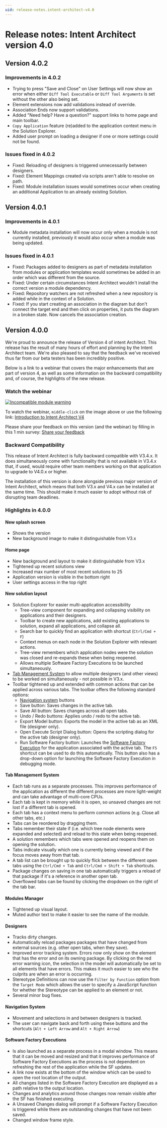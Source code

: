 ```yaml
---
uid: release-notes.intent-architect-v4.0
---
```


# Release notes: Intent Architect version 4.0

## Version 4.0.2

### Improvements in 4.0.2

- Trying to press "Save and Close" on User Settings will now show an error when either `Diff Tool Executable` or `Diff Tool Arguments` is set without the other also being set.
- Element extensions now add validations instead of override.
- Association Ends now support validations.
- Added "Need help? Have a question?" support links to home page and main toolbar.
- `Copy Application` feature (re)added to the application context menu in the Solution Explorer.
- Added user prompt on loading a designer if one or more settings could not be found.

### Issues fixed in 4.0.2

- Fixed: Reloading of designers is triggered unnecessarily between designers.
- Fixed: Element Mappings created via scripts aren't able to resolve on path.
- Fixed: Module installation issues would sometimes occur when creating an additional Application to an already existing Solution.

## Version 4.0.1

### Improvements in 4.0.1

- Module metadata installation will now occur only when a module is not currently installed, previously it would also occur when a module was being updated.

### Issues fixed in 4.0.1

- Fixed: Packages added to designers as part of metadata installation from modules or application templates would sometimes be added in an order which was different from the source.
- Fixed: Under certain circumstances Intent Architect wouldn't install the correct version a module dependency.
- Fixed: Repository watchers are not refreshed when a new repository is added while in the context of a Solution.
- Fixed: If you start creating an association in the diagram but don't connect the target end and then click on properties, it puts the diagram in a broken state. Now cancels the association creation.

## Version 4.0.0

We're proud to announce the release of Version 4 of intent Architect. This release has the result of many hours of effort and planning by the Intent Architect team. We're also pleased to say that the feedback we've received thus far from our beta testers has been incredibly positive.

Below is a link to a webinar that covers the major enhancements that are part of version 4, as well as some information on the backward compatibility and, of course, the highlights of the new release.

### Watch the webinar

[![Incompatible module warning](images/4.0.0/intent-architect-v4-webinar-cover-page.png)](https://intentarchitect.com/#/redirect/?category=resources&subCategory=webinar-introduction-to-intent-architect-v4)

To watch the webinar, `middle-click` on the image above or use the following link: [Introduction to Intent Architect V4](https://intentarchitect.com/#/redirect/?category=resources&subCategory=webinar-introduction-to-intent-architect-v4)

Please share your feedback on this version (and the webinar) by filling in this 1 min survey: [Share your feedback](https://intentarchitect.com/#/redirect/?category=resources&subCategory=webinar-introduction-to-intent-architect-v4-feedback-survey)

### Backward Compatibility

This release of Intent Architect is fully backward compatible with V3.4.x. It does simultaneously come with functionality that is not available in V3.4.x that, if used, would require other team members working on that application to upgrade to V4.0.x or higher.

The installation of this version is done alongside previous major version of Intent Architect, which means that both V3.x and V4.x can be installed at the same time. This should make it much easier to adopt without risk of disrupting team deadlines.

### Highlights in 4.0.0

#### New splash screen

- Shows the version
- New background image to make it distinguishable from V3.x

#### Home page

- New background and layout to make it distinguishable from V3.x
- Tightened up recent solutions view
- Increased max number of most recent solutions to 25
- Application version is visible in the bottom right
- User settings access in the top right

#### New solution layout

- Solution Explorer for easier multi-application accessibility
  - Tree-view component for expanding and collapsing visibility on applications and their designers.
  - Toolbar to create new applications, add existing applications to solution, expand all applications, and collapse all.
  - Search bar to quickly find an application with shortcut (`Ctrl/Cmd + F`)
  - Context menus on each node in the Solution Explorer with relevant actions.
  - Tree-view remembers which application nodes were the solution was closed and re-expands these when being reopened.
  - Allows multiple Software Factory Executions to be launched simultaneously.
- [Tab Management System](#tab-management-system) to allow multiple designers (and other views) to be worked on simultaneously - not possible in V3.x.
- Toolbar tightened up and extended with common actions that can be applied across various tabs. The toolbar offers the following standard options:
  - [Navigation system](#navigation-system) buttons
  - Save button: Saves changes in the active tab.
  - Save All button: Saves changes across all open tabs.
  - Undo / Redo buttons: Applies undo / redo to the active tab.
  - Export Model button: Exports the model in the active tab as an XML file (designer only).
  - Open Execute Script Dialog button: Opens the scripting dialog for the active tab (designer only).
  - Run Software Factory button: Launches the [Software Factory Execution](#software-factory-executions) for the application associated with the active tab. The `F5` shortcut can be used to do this automatically. This button also has a drop-down option for launching the Software Factory Execution in debugging mode.

#### Tab Management System

- Each tab runs as a separate processes. This improves performance of the application as different the different processes are more light-weight and can take advantage of multi-core CPUs.
- Each tab is kept in memory while it is open, so unsaved changes are not lost if a different tab is opened.
- Each tab has a context menu to perform common actions (e.g. Close all other tabs, etc.)
- Tabs can be reordered by dragging them.
- Tabs remember their state if (i.e. which tree node elements were expanded and selected) and reload to this state when being reopened.
- A solution remembers which tabs were opened and reopens them on opening the solution.
- Tabs indicate visually which one is currently being viewed and if the focus moves away from that tab.
- A tab list can be brought up to quickly flick between the different open tabs using the `Ctrl/Cmd + Tab` and `Ctrl/Cmd + Shift + Tab` shortcuts.
- Package changes on saving in one tab automatically triggers a reload of that package if it's a reference in another open tab.
- Overflowed tabs can be found by clicking the dropdown on the right of the tab bar.

#### Modules Manager

- Tightened up visual layout.
- Muted author text to make it easier to see the name of the module.

#### Designers

- Tracks dirty changes.
- Automatically reload packages packages that have changed from external sources (e.g. other open tabs, when they save).
- Improved error tracking system. Errors now only show on the element that has the error and on its owning package. By clicking on the red error warning icon, the selection in the model will automatically be set to all elements that have errors. This makes it much easier to see who the culprits are when an error is occurring.
- Stereotype Definitions can now use the `Filter by Function` option from the `Target Mode` which allows the user to specify a JavaScript function for whether the Stereotype can be applied to an element or not.
- Several minor bug fixes.

#### Navigation System

- Movement and selections in and between designers is tracked.
- The user can navigate back and forth using these buttons and the shortcuts (`Alt + Left Arrow` and `Alt + Right Arrow`)

#### Software Factory Executions

- Is also launched as a separate process in a modal window. This means that it can be moved and resized and that it improves performance of Software Factory Executions as the process is not dependent on refreshing the rest of the application while the SF updates.
- A link now exists at the bottom of the window which can be used to open the root location of the output.
- All changes listed in the Software Factory Execution are displayed as a path relative to the output location.
- Changes and analytics around those changes now remain visible after the SF has finished executing.
- A Unsaved Changes dialog will prompt if a Software Factory Execution is triggered while there are outstanding changes that have not been saved.
- Changed window frame style.
